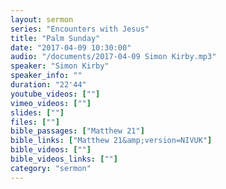 ```yaml
---
layout: sermon
series: "Encounters with Jesus"
title: "Palm Sunday"
date: "2017-04-09 10:30:00"
audio: "/documents/2017-04-09 Simon Kirby.mp3"
speaker: "Simon Kirby"
speaker_info: ""
duration: "22'44"
youtube_videos: [""]
vimeo_videos: [""]
slides: [""]
files: [""]
bible_passages: ["Matthew 21"]
bible_links: ["Matthew 21&amp;version=NIVUK"]
bible_videos: [""]
bible_videos_links: [""]
category: "sermon"
---
```

